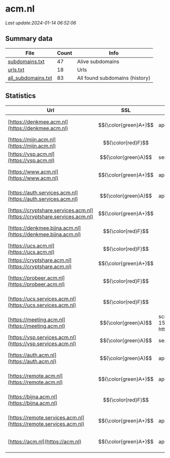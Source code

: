 # acm.nl
*Last update:2024-01-14 06:52:06*
## Summary data
| File       | Count | Info |
|------------|-------|------|
|[subdomains.txt](/data/acm/subdomains.txt)|47|Alive subdomains|
|[urls.txt](/data/acm/urls.txt)|18|Urls|
|[all_subdomains.txt](/data/acm/all_subdomains.txt)|83|All found subdomains (history)|
## Statistics
| Url | SSL | Server | Cookie | HSTS | CSP | XFO | XXP | RP | Tech |
|------------|-------|------|------|------|------|------|------|------|------|
|[https://denkmee.acm.nl](https://denkmee.acm.nl)| $${\color{green}A+}$$ |apache| |:white_check_mark: |:warning: |:white_check_mark: | |:white_check_mark: |Apache HTTP Server H...|
|[https://mijn.acm.nl](https://mijn.acm.nl)| $${\color{red}F}$$ | | | | | | |:white_check_mark: |Basic Nginx|
|[https://vsp.acm.nl](https://vsp.acm.nl)| $${\color{green}A}$$ |server| | | |:white_check_mark: |:white_check_mark: |:white_check_mark: ||
|[https://www.acm.nl](https://www.acm.nl)| $${\color{green}A+}$$ |apache| |:white_check_mark: |:warning: |:white_check_mark: | |:white_check_mark: |Apache HTTP Server D...|
|[https://auth.services.acm.nl](https://auth.services.acm.nl)| $${\color{green}A}$$ |apache| |:white_check_mark: |:warning: |:white_check_mark: | |:white_check_mark: |IIS:10.0 Microsoft A...|
|[https://cryptshare.services.acm.nl](https://cryptshare.services.acm.nl)| $${\color{green}A+}$$ | | |:white_check_mark: |:warning: | |:white_check_mark: |:white_check_mark: |HSTS|
|[https://denkmee.bijna.acm.nl](https://denkmee.bijna.acm.nl)| $${\color{red}F}$$ | | | | | | |:white_check_mark: |Apache HTTP Server H...|
|[https://ucs.acm.nl](https://ucs.acm.nl)| $${\color{red}F}$$ | | | | | | |:white_check_mark: |Apache HTTP Server|
|[https://cryptshare.acm.nl](https://cryptshare.acm.nl)| $${\color{green}A+}$$ | | |:white_check_mark: |:warning: | |:white_check_mark: |:white_check_mark: |HSTS|
|[https://probeer.acm.nl](https://probeer.acm.nl)| $${\color{red}F}$$ | | | | | | |:white_check_mark: |Apache HTTP Server H...|
|[https://ucs.services.acm.nl](https://ucs.services.acm.nl)| $${\color{red}F}$$ | | | | | | |:white_check_mark: |Apache HTTP Server H...|
|[https://meeting.acm.nl](https://meeting.acm.nl)| $${\color{green}A}$$ |screenconnect/21.14.5924.8013-1538391777 microsoft-httpapi/2.0| | | |:white_check_mark: | |:white_check_mark: |Microsoft HTTPAPI:2....|
|[https://vsp.services.acm.nl](https://vsp.services.acm.nl)| $${\color{green}A}$$ |server| | | |:white_check_mark: |:white_check_mark: |:white_check_mark: ||
|[https://auth.acm.nl](https://auth.acm.nl)| $${\color{green}A}$$ |apache| |:white_check_mark: |:warning: |:white_check_mark: | |:white_check_mark: |IIS:10.0 Microsoft A...|
|[https://remote.acm.nl](https://remote.acm.nl)| $${\color{green}A+}$$ |apache|:warning: |:white_check_mark: | |:white_check_mark: |:white_check_mark: |:white_check_mark: |HSTS Microsoft ASP.N...|
|[https://bijna.acm.nl](https://bijna.acm.nl)| $${\color{red}F}$$ | | | | | | |:white_check_mark: |Apache HTTP Server H...|
|[https://remote.services.acm.nl](https://remote.services.acm.nl)| $${\color{green}A+}$$ |apache|:warning: |:white_check_mark: | |:white_check_mark: |:white_check_mark: |:white_check_mark: |HSTS Microsoft ASP.N...|
|[https://acm.nl](https://acm.nl)| $${\color{green}A+}$$ |apache| |:white_check_mark: |:warning: |:white_check_mark: | |:white_check_mark: |Apache HTTP Server H...|
